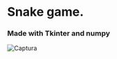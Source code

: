 # __Snake game.__

### __Made with Tkinter and numpy__

![Captura](https://user-images.githubusercontent.com/40075601/166725336-66e56779-deff-443b-a58c-410bd5936a5e.JPG)
